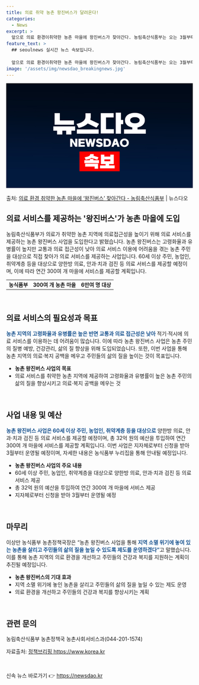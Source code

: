 ```yaml
---
title: 의료 취약 농촌 왕진버스가 달려온다!
categories:
  - News
excerpt: >
  앞으로 의료 환경이취약한 농촌 마을에 왕진버스가 찾아간다. 농림축산식품부는 오는 3월부터 의료가 취약한 농촌…
feature_text: >
  ## seoulnews 실시간 뉴스 속보입니다.

  앞으로 의료 환경이취약한 농촌 마을에 왕진버스가 찾아간다. 농림축산식품부는 오는 3월부터 의료가 취약한 농촌…
image: '/assets/img/newsdao_breakingnews.jpg'
---
```


![뉴스다오 속보](/assets/img/newsdao_breakingnews.jpg)

<p>출처: <a href="https://newsdao.kr/3026" rel="dofollow">의료 환경 취약한 농촌 마을에 ‘왕진버스’ 찾아간다 - 농림축산식품부</a> | 뉴스다오</p>

<h2 data-ke-size="size26">의료 서비스를 제공하는 '왕진버스'가 농촌 마을에 도입</h2>
<p data-ke-size="size16">농림축산식품부가 의료가 취약한 농촌 지역에 의료접근성을 높이기 위해 의료 서비스를 제공하는 농촌 왕진버스 사업을 도입한다고 밝혔습니다. 농촌 왕진버스는 고령화율과 유병률이 높지만 교통과 의료 접근성이 낮아 의료 서비스 이용에 어려움을 겪는 농촌 주민을 대상으로 직접 찾아가 의료 서비스를 제공하는 사업입니다. 60세 이상 주민, 농업인, 취약계층 등을 대상으로 양한방 의료, 안과·치과 검진 등 의료 서비스를 제공할 예정이며, 이에 따라 연간 300여 개 마을에 서비스를 제공할 계획입니다.</p>

<table>
	<tr>
		<td style="text-align: center; height: 17px;"><b>농식품부</b></td>
		<td style="text-align: center; height: 17px;"><b>300여 개 농촌 마을</b></td>
		<td style="text-align: center; height: 17px;"><b>6만여 명 대상</b></td>
	</tr>
</table>

<p data-ke-size="size16">&nbsp;</p>

<h2 data-ke-size="size26">의료 서비스의 필요성과 목표</h2>
<p data-ke-size="size16"><b><span style="color: #1a5490;">농촌 지역의 고령화율과 유병률은 높은 반면 교통과 의료 접근성은 낮아</span></b> 적기·적시에 의료 서비스를 이용하는 데 어려움이 많습니다. 이에 따라 농촌 왕진버스 사업은 농촌 주민의 질병 예방, 건강관리, 삶의 질 향상을 위해 도입되었습니다. 또한, 이번 사업을 통해 농촌 지역의 의료·복지 공백을 메우고 주민들의 삶의 질을 높이는 것이 목표입니다.</p>
<ul>
	<li><b>농촌 왕진버스 사업의 목표</b></li>
	<li>의료 서비스를 취약한 농촌 지역에 제공하여 고령화율과 유병률이 높은 농촌 주민의 삶의 질을 향상시키고 의료·복지 공백을 메우는 것</li>
</ul>
<p data-ke-size="size16">&nbsp;</p>

<h2 data-ke-size="size26">사업 내용 및 예산</h2>
<p data-ke-size="size16"><b><span style="color: #1a5490;">농촌 왕진버스 사업은 60세 이상 주민, 농업인, 취약계층 등을 대상으로</span></b> 양한방 의료, 안과·치과 검진 등 의료 서비스를 제공할 예정이며, 총 32억 원의 예산을 투입하여 연간 300여 개 마을에 서비스를 제공할 계획입니다. 이번 사업은 지자체로부터 신청을 받아 3월부터 운영될 예정이며, 자세한 내용은 농식품부 누리집을 통해 안내될 예정입니다.</p>
<ul>
	<li><b>농촌 왕진버스 사업의 주요 내용</b></li>
	<li>60세 이상 주민, 농업인, 취약계층을 대상으로 양한방 의료, 안과·치과 검진 등 의료 서비스 제공</li>
	<li>총 32억 원의 예산을 투입하여 연간 300여 개 마을에 서비스 제공</li>
	<li>지자체로부터 신청을 받아 3월부터 운영될 예정</li>
</ul>
<p data-ke-size="size16">&nbsp;</p>

<h2 data-ke-size="size26">마무리</h2>
<p data-ke-size="size16">이상만 농식품부 농촌정책국장은 “농촌 왕진버스 사업을 통해 <b><span style="color: #1a5490;">지역 소멸 위기에 놓여 있는 농촌을 살리고 주민들의 삶의 질을 높일 수 있도록 제도를 운영하겠다”</span></b>고 말했습니다. 이를 통해 농촌 지역의 의료 환경을 개선하고 주민들의 건강과 복지를 지원하는 계획이 추진될 예정입니다.</p>
<ul>
	<li><b>농촌 왕진버스의 기대 효과</b></li>
	<li>지역 소멸 위기에 놓인 농촌을 살리고 주민들의 삶의 질을 높일 수 있는 제도 운영</li>
	<li>의료 환경을 개선하고 주민들의 건강과 복지를 향상시키는 계획</li>
</ul>
<p data-ke-size="size16">&nbsp;</p>

<h2 data-ke-size="size26">관련 문의</h2>
<p data-ke-size="size16">농림축산식품부 농촌정책국 농촌사회서비스과(044-201-1574)</p>
<p data-ke-size="size16">자료출처: <a href="https://newsdao.kr/3026">정책브리핑 https://www.korea.kr</a></p>
<p data-ke-size="size16">&nbsp;</p> 

신속 뉴스 바로가기 👉 <a href="https://newsdao.kr" rel="dofollow">https://newsdao.kr</a>


